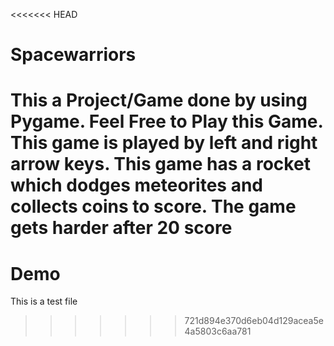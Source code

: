 <<<<<<< HEAD
# Spacewarriors 
This a Project/Game done by using Pygame.
Feel Free to Play this Game.
This game is played by left and right arrow keys.
This game has a rocket which dodges meteorites and collects coins to score.
The game gets harder after 20 score
=======
# Demo
This is a test file
>>>>>>> 721d894e370d6eb04d129acea5e4a5803c6aa781
